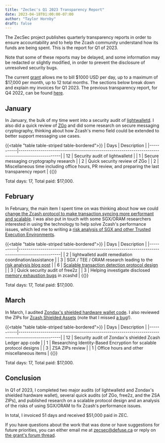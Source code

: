 ```yaml
---
title: "ZecSec's Q1 2023 Transparency Report"
date: 2023-04-18T01:00:00-07:00
author: "Taylor Hornby"
draft: false
---
```


The ZecSec project publishes quarterly transparency reports in order to ensure
accountability and to help the Zcash community understand how its funds are
being spent. This is the report for Q1 of 2023.

Note that some of these reports may be delayed, and some information may be
redacted or slightly modified, in order to prevent the disclosure of unresolved
security bugs.

The current 
[grant](https://forum.zcashcommunity.com/t/zcash-ecosystem-security-lead/42090)
allows me to bill $1000 USD per day, up to a maximum of $17,000 per month, up to
12 total months. The sections below break down and explain my invoices for Q1
2023. The previous transparency report, for Q4 2022, can be found
[here](https://zecsec.com/posts/2022-q4-transparency-report/).

## January

In January, the bulk of my time went into a security audit of
[lightwalletd](https://github.com/zcash/lightwalletd). I also did a quick review
of [ZGo](https://zgo.cash/) and did some research on secure messaging
cryptography, thinking about how Zcash's memo field could be extended to better
support messaging use cases.

{{<table "table table-striped table-bordered">}}
| Days      | Description                                                                                       |
|-----------|---------------------------------------------------------------------------------------------------|
| 12        | Security audit of lightwalletd                                                                    |
| 1         | Secure messaging cryptography research                                                            |
| 2         | Quick security review of ZGo                                                                      |
| 2         | Miscellaneous time including office hours, PR review, and preparing the last transparency report  |
{{</table>}}

Total days: 17, Total paid: $17,000.

## February

In February, the main item I spent time on was thinking about how we could
[change the Zcash protocol to make transaction syncing more performant and
scalable](https://zecsec.com/posts/making-zcash-light-wallets-faster-and-more-private/).
I was also put in touch with some SGX/ORAM researchers interested in using the
technology to help solve Zcash's performance issues, which led me to writing a
[risk analysis of SGX and other Trusted Execution
Environments](https://zecsec.com/posts/risk-analysis-of-intel-sgx-and-other-tees/).

{{<table "table table-striped table-bordered">}}
| Days      | Description                                                                                       |
|-----------|---------------------------------------------------------------------------------------------------|
| 2         | lightwalletd audit remediation coordination/assistance                                            |
| 3         | SGX / TEE / ORAM research leading to the [risk analysis blog post](https://zecsec.com/posts/risk-analysis-of-intel-sgx-and-other-tees/) |
| 6         | [Scalable transaction detection protocol design](https://zecsec.com/posts/making-zcash-light-wallets-faster-and-more-private/) |
| 3         | Quick security audit of free2z                                                                    |
| 3         | Helping investigate disclosed [memory exhaustion bugs](https://electriccoin.co/blog/new-releases-remediate-memory-exhaustion-vulnerability-in-zcash/) in zcashd |
{{</table>}}

Total days: 17, Total paid: $17,000.

## March

In March, I audited [Zondax's shielded hardware wallet
code](https://github.com/Zondax/ledger-zcash). I also reviewed the ZIPs for
[Zcash Shielded Assets](https://github.com/zcash/zips/pull/680) (note that I
missed [a
bug](https://forum.zcashcommunity.com/t/grant-update-zcash-shielded-assets-monthly-updates/41153/42?u=earthrise)!).

{{<table "table table-striped table-bordered">}}
| Days      | Description                                                                                       |
|-----------|---------------------------------------------------------------------------------------------------|
| 12        | Security audit of Zondax's shielded Zcash Ledger app code                                         |
| 1         | Researching Identity-Based Encryption for scalable protocol designs                               |
| 3         | ZSA ZIPs review                                                                                   |
| 1         | Office hours and other miscellaneous items                                                        |
{{</table>}}

Total days: 17, Total paid: $17,000.

## Conclusion

In Q1 of 2023, I completed two major audits (of lightwalletd and Zondax's
shielded hardware wallet), several quick audits (of ZGo, free2z, and the ZSA
ZIPs), and published research on a scalable protocol design and an analysis of
the risks of using SGX/ORAM to fix Zcash's performance issues.

In total, I invoiced 51 days and received $51,000 paid in ZEC.

If you have questions about the work that was done or have suggestions for
future priorities, you can either email me at zecsec@defuse.ca or reply on [the
grant's forum
thread](https://forum.zcashcommunity.com/t/zcash-ecosystem-security-lead/42090).